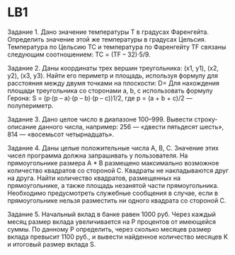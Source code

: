 # LB1
Задание 1. Дано значение температуры T в градусах Фаренгейта. Определить значение этой же температуры в градусах Цельсия. Температура по Цельсию TC и температура по Фаренгейту TF связаны следующим соотношением:
TC = (TF – 32)·5/9.

Задание 2.  Даны координаты трех вершин треугольника: (x1, y1), (x2, y2), (x3, y3). Найти его периметр и площадь, используя формулу для расстояния между двумя точками на плоскости: 
D= 
Для нахождения площади треугольника со сторонами a, b, c использовать формулу Герона: 
S = (p·(p – a)·(p – b)·(p – c))1/2,
где p = (a + b + c)/2 — полупериметр.

Задание 3. Дано целое число в диапазоне 100–999. Вывести строку-описание данного числа, например: 256 — «двести пятьдесят шесть», 814 — «восемьсот четырнадцать».

Задание 4.  Даны целые положительные числа A, B, C. Значение этих чисел программа должна запрашивать  у  пользователя. На прямоугольнике  размера A * B  размещено максимально    возможное    количество    квадратов    со стороной C.    Квадраты    не накладываются    друг    на    друга.    Найти    количество    квадратов,    размещенных на прямоугольнике, а также площадь незанятой части прямоугольника.
Необходимо предусмотреть служебные сообщения в случае, если в прямоугольнике нельзя разместить ни одного квадрата со стороной С.

Задание 5. Начальный вклад в банке равен 1000 руб. Через каждый месяц размер вклада увеличивается на P процентов от имеющейся суммы. По данному P определить, через сколько месяцев размер вклада превысит 1100 руб., и вывести найденное количество месяцев K и итоговый размер вклада S.
